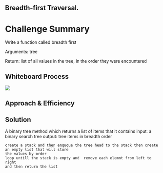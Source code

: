 ## Breadth-first Traversal.

# Challenge Summary
<!-- Description of the challenge -->

Write a function called breadth first

Arguments: tree

Return: list of all values in the tree, in the order they were encountered

## Whiteboard Process
<!-- Embedded whiteboard image -->


![](/home/ashrf288/401/data-structures-and-algorithms/python/assets/breadth_first.png)



## Approach & Efficiency
<!-- What approach did you take? Why? What is the Big O space/time for this approach? -->

## Solution
<!-- Show how to run your code, and examples of it in action -->

 A binary tree method which returns a list of items that it contains
    input: a binary search tree
    output: tree items in breadth order 

    create a stack and then enquque the tree head to the stack then create an empty list that will store
    the values by order 
    loop untill the stack is empty and  remove each elemnt from left to right 
    and then return the list 